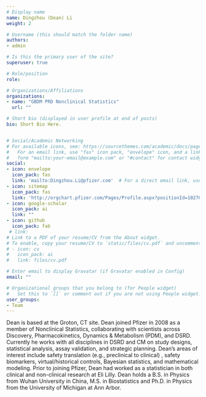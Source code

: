 ```yaml
---
# Display name
name: Dingzhou (Dean) Li
weight: 2

# Username (this should match the folder name)
authors:
- admin

# Is this the primary user of the site?
superuser: true

# Role/position
role:

# Organizations/Affiliations
organizations:
- name: "GBDM PRD Nonclinical Statistics"
  url: ""

# Short bio (displayed in user profile at end of posts)
bio: Short Bio Here.


# Social/Academic Networking
# For available icons, see: https://sourcethemes.com/academic/docs/page-builder/#icons
#   For an email link, use "fas" icon pack, "envelope" icon, and a link in the
#   form "mailto:your-email@example.com" or "#contact" for contact widget.
social:
- icon: envelope
  icon_pack: fas
  link: 'mailto:Dingzhou.Li@pfizer.com'  # For a direct email link, use "mailto:test@example.org".
- icon: sitemap
  icon_pack: fas
  link: 'http://orgchart.pfizer.com/Pages/Profile.aspx?positionId=10270257'
- icon: google-scholar
  icon_pack: ai
  link: ""
- icon: github
  icon_pack: fab
 # link: 
# Link to a PDF of your resume/CV from the About widget.
# To enable, copy your resume/CV to `static/files/cv.pdf` and uncomment the lines below.
# - icon: cv
#   icon_pack: ai
#   link: files/cv.pdf

# Enter email to display Gravatar (if Gravatar enabled in Config)
email: ""

# Organizational groups that you belong to (for People widget)
#   Set this to `[]` or comment out if you are not using People widget.
user_groups:
- Team
---
```


Dean is based at the Groton, CT site. Dean joined Pfizer in 2008 as a member of Nonclinical Statistics, collaborating with scientists across Discovery, Pharmacokinetics, Dynamics & Metabolism (PDM), and DSRD. Currently he works with all disciplines in DSRD and CM on study designs, statistical analysis, assay validation, and strategic planning. Dean’s areas of interest include safety translation (e.g., preclinical to clinical) , safety biomarkers, virtual/historical controls, Bayesian statistics, and mathematical modeling. Prior to joining Pfizer, Dean had worked as a statistician in both clinical and non-clinical research at Eli Lilly. Dean holds a B.S. in Physics from Wuhan University in China,  M.S. in Biostatistics and Ph.D. in Physics from the University of Michigan at Ann Arbor.

